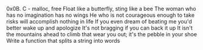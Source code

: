 0x0B. C - malloc, free
Float like a butterfly, sting like a bee
The woman who has no imagination has no wings
 He who is not courageous enough to take risks will accomplish nothing in life
  If you even dream of beating me you'd better wake up and apologize
  It's not bragging if you can back it up
  It isn't the mountains ahead to climb that wear you out; it's the pebble
  in your shoe
  Write a function that splits a string into words


